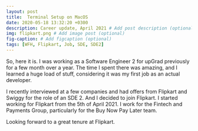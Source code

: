 ```yaml
---
layout: post
title:  Terminal Setup on MacOS 
date: 2020-05-18 13:32:20 +0300
description: Career update, April 2021 # Add post description (optional)
img: flipkart.png # Add image post (optional)
fig-caption: # Add figcaption (optional)
tags: [WFH, Flipkart, Job, SDE, SDE2]
---
```

So, here it is. I was working as a Software Engineer 2 for upGrad previously for a few month over a year.
The time I spent there was amazing, and I learned a huge load of stuff, considering it was my first job as an actual developer.

I recently interviewed at a few companies and had offers from Flipkart and Swiggy for the role of an SDE 2. And I decided to join Flipkart.
I started working for Flipkart from the 5th of April 2021. I work for the Fintech and Payments Group, particularly for the Buy Now Pay Later team.

Looking forward to a great tenure at Flipkart.